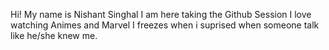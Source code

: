 Hi! My name is Nishant Singhal
I am here taking the Github Session
I love watching Animes and Marvel
I freezes when i suprised when someone talk like he/she knew me.